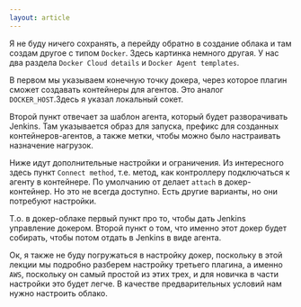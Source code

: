 ```yaml
---
layout: article
---
```

Я не буду ничего сохранять, а перейду обратно в создание облака и там создам другое с типом `Docker`. Здесь картинка немного другая. У нас два раздела `Docker Cloud details` и `Docker Agent templates`.

В первом мы указываем конечную точку докера, через которое плагин сможет создавать контейнеры для агентов. Это аналог `DOCKER_HOST`.Здесь я указал локальный сокет. 

Второй пункт отвечает за шаблон агента, который будет разворачивать Jenkins. Там указывается образ для запуска, префикс для созданных контейнеров-агентов, а также метки, чтобы можно было настраивать назначение нагрузок. 

Ниже идут дополнительные настройки и ограничения. Из интересного здесь пункт `Connect method`, т.е. метод, как контроллеру подключаться к агенту в контейнере. По умолчанию от делает `attach` в докер-контейнер. Но это не всегда доступно. Есть другие варианты, но они потребуют настройки.

Т.о. в докер-облаке первый пункт про то, чтобы дать Jenkins управление докером. Второй пункт о том, что именно этот докер будет собирать, чтобы потом отдать в Jenkins в виде агента.

Ок, я также не буду погружаться в настройку докер, поскольку в этой лекции мы подробно разберем настройку третьего плагина, а именно `AWS`, поскольку он самый простой из этих трех, и для новичка в части настройки это будет легче. В качестве предварительных условий нам нужно настроить облако.
